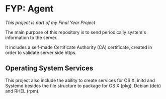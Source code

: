 # FYP: Agent
*This project is part of my Final Year Project*

The main purpose of this repository is to send periodically system's information to the server.

It includes a self-made Certificate Authority (CA) certificate, created in order to validate server side https.

## Operating System Services
This project also include the ability to create services for OS X, initd and Systemd besides the file structure to package for OS X (pkg), Debian (deb) and RHEL (rpm). 